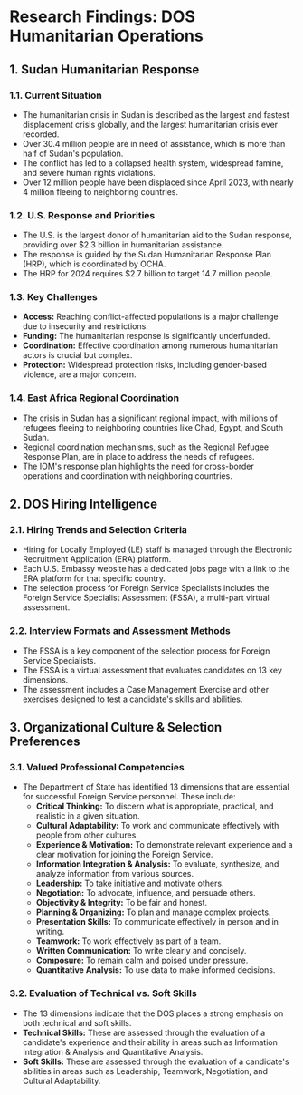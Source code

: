 # Research Findings: DOS Humanitarian Operations

## 1. Sudan Humanitarian Response

### 1.1. Current Situation
- The humanitarian crisis in Sudan is described as the largest and fastest displacement crisis globally, and the largest humanitarian crisis ever recorded.
- Over 30.4 million people are in need of assistance, which is more than half of Sudan's population.
- The conflict has led to a collapsed health system, widespread famine, and severe human rights violations.
- Over 12 million people have been displaced since April 2023, with nearly 4 million fleeing to neighboring countries.

### 1.2. U.S. Response and Priorities
- The U.S. is the largest donor of humanitarian aid to the Sudan response, providing over $2.3 billion in humanitarian assistance.
- The response is guided by the Sudan Humanitarian Response Plan (HRP), which is coordinated by OCHA.
- The HRP for 2024 requires $2.7 billion to target 14.7 million people.

### 1.3. Key Challenges
- **Access:** Reaching conflict-affected populations is a major challenge due to insecurity and restrictions.
- **Funding:** The humanitarian response is significantly underfunded.
- **Coordination:** Effective coordination among numerous humanitarian actors is crucial but complex.
- **Protection:** Widespread protection risks, including gender-based violence, are a major concern.

### 1.4. East Africa Regional Coordination
- The crisis in Sudan has a significant regional impact, with millions of refugees fleeing to neighboring countries like Chad, Egypt, and South Sudan.
- Regional coordination mechanisms, such as the Regional Refugee Response Plan, are in place to address the needs of refugees.
- The IOM's response plan highlights the need for cross-border operations and coordination with neighboring countries.


## 2. DOS Hiring Intelligence

### 2.1. Hiring Trends and Selection Criteria
- Hiring for Locally Employed (LE) staff is managed through the Electronic Recruitment Application (ERA) platform.
- Each U.S. Embassy website has a dedicated jobs page with a link to the ERA platform for that specific country.
- The selection process for Foreign Service Specialists includes the Foreign Service Specialist Assessment (FSSA), a multi-part virtual assessment.

### 2.2. Interview Formats and Assessment Methods
- The FSSA is a key component of the selection process for Foreign Service Specialists.
- The FSSA is a virtual assessment that evaluates candidates on 13 key dimensions.
- The assessment includes a Case Management Exercise and other exercises designed to test a candidate's skills and abilities.

## 3. Organizational Culture & Selection Preferences

### 3.1. Valued Professional Competencies
- The Department of State has identified 13 dimensions that are essential for successful Foreign Service personnel. These include:
  - **Critical Thinking:** To discern what is appropriate, practical, and realistic in a given situation.
  - **Cultural Adaptability:** To work and communicate effectively with people from other cultures.
  - **Experience & Motivation:** To demonstrate relevant experience and a clear motivation for joining the Foreign Service.
  - **Information Integration & Analysis:** To evaluate, synthesize, and analyze information from various sources.
  - **Leadership:** To take initiative and motivate others.
  - **Negotiation:** To advocate, influence, and persuade others.
  - **Objectivity & Integrity:** To be fair and honest.
  - **Planning & Organizing:** To plan and manage complex projects.
  - **Presentation Skills:** To communicate effectively in person and in writing.
  - **Teamwork:** To work effectively as part of a team.
  - **Written Communication:** To write clearly and concisely.
  - **Composure:** To remain calm and poised under pressure.
  - **Quantitative Analysis:** To use data to make informed decisions.

### 3.2. Evaluation of Technical vs. Soft Skills
- The 13 dimensions indicate that the DOS places a strong emphasis on both technical and soft skills.
- **Technical Skills:**  These are assessed through the evaluation of a candidate's experience and their ability in areas such as Information Integration & Analysis and Quantitative Analysis.
- **Soft Skills:** These are assessed through the evaluation of a candidate's abilities in areas such as Leadership, Teamwork, Negotiation, and Cultural Adaptability.
